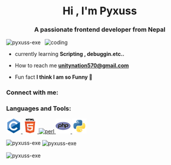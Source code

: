 <h1 align="center">Hi , I'm Pyxuss</h1>
<h3 align="center">A passionate frontend developer from Nepal</h3>
<img align="right" alt="coding" width="400" src="https://user-images.githubusercontent.com/55389276/140866485-8fb1c876-9a8f-4d6a-98dc-08c4981eaf70.gif">
<p align="left"> <img src="https://komarev.com/ghpvc/?username=pyxuss-exe&label=Profile%20views&color=0e75b6&style=flat" alt="pyxuss-exe" /> </p>

- currently learning **Scripting , debuggin.etc..**

- How to reach me **unitynation570@gmail.com**

- Fun fact **I think I am so Funny **

<h3 align="left">Connect with me:</h3>
<p align="left">
</p>

<h3 align="left">Languages and Tools:</h3>
<p align="left"> <a href="https://www.cprogramming.com/" target="_blank" rel="noreferrer"> <img src="https://raw.githubusercontent.com/devicons/devicon/master/icons/c/c-original.svg" alt="c" width="40" height="40"/> </a> <a href="https://www.w3.org/html/" target="_blank" rel="noreferrer"> <img src="https://raw.githubusercontent.com/devicons/devicon/master/icons/html5/html5-original-wordmark.svg" alt="html5" width="40" height="40"/> </a> <a href="https://www.perl.org/" target="_blank" rel="noreferrer"> <img src="https://api.iconify.design/logos-perl.svg" alt="perl" width="40" height="40"/> </a> <a href="https://www.php.net" target="_blank" rel="noreferrer"> <img src="https://raw.githubusercontent.com/devicons/devicon/master/icons/php/php-original.svg" alt="php" width="40" height="40"/> </a> <a href="https://www.python.org" target="_blank" rel="noreferrer"> <img src="https://raw.githubusercontent.com/devicons/devicon/master/icons/python/python-original.svg" alt="python" width="40" height="40"/> </a> </p>

<p><img align="left" src="https://github-readme-stats.vercel.app/api/top-langs?username=pyxuss-exe&show_icons=true&locale=en&layout=compact" alt="pyxuss-exe" /></p>

<p>&nbsp;<img align="center" src="https://github-readme-stats.vercel.app/api?username=pyxuss-exe&show_icons=true&locale=en" alt="pyxuss-exe" /></p>

<p><img align="center" src="https://github-readme-streak-stats.herokuapp.com/?user=pyxuss-exe&" alt="pyxuss-exe" /></p>
